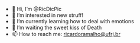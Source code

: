 - 👋 Hi, I’m @RicDicPic
- 👀 I’m interested in new struff!
- 🌱 I’m currently learning how to deal with emotions
- 💞️ I’m waiting the sweet kiss of Death
- 📫 How to reach me: ricardoramalho@ufrj.br

<!---
RicDicPic/RicDicPic is a ✨ special ✨ repository because its `README.md` (this file) appears on your GitHub profile.
You can click the Preview link to take a look at your changes.
--->
